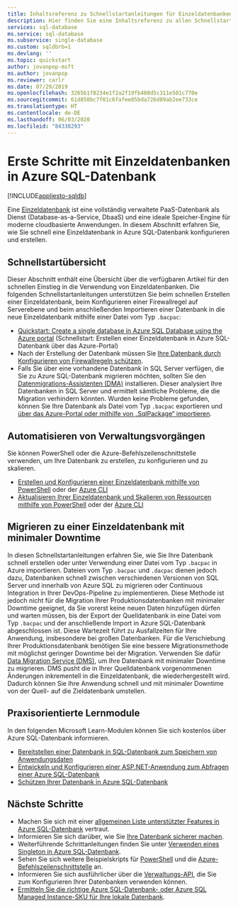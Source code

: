```yaml
---
title: Inhaltsreferenz zu Schnellstartanleitungen für Einzeldatenbanken
description: Hier finden Sie eine Inhaltsreferenz zu allen Schnellstartanleitungen, die Ihnen einen schnellen Einstieg in die Verwendung von Einzeldatenbanken in Azure SQL-Datenbank ermöglichen.
services: sql-database
ms.service: sql-database
ms.subservice: single-database
ms.custom: sqldbrb=1
ms.devlang: ''
ms.topic: quickstart
author: jovanpop-msft
ms.author: jovanpop
ms.reviewer: carlr
ms.date: 07/29/2019
ms.openlocfilehash: 3265b1f8234e1f2a2f19fb488d5c311e501c770e
ms.sourcegitcommit: 61d850bc7f01c6fafee85bda726d89ab2ee733ce
ms.translationtype: HT
ms.contentlocale: de-DE
ms.lasthandoff: 06/03/2020
ms.locfileid: "84338293"
---
```

# <a name="getting-started-with-single-databases-in-azure-sql-database"></a>Erste Schritte mit Einzeldatenbanken in Azure SQL-Datenbank
[!INCLUDE[appliesto-sqldb](../includes/appliesto-sqldb.md)]

Eine [Einzeldatenbank](../index.yml) ist eine vollständig verwaltete PaaS-Datenbank als Dienst (Database-as-a-Service, DbaaS) und eine ideale Speicher-Engine für moderne cloudbasierte Anwendungen. In diesem Abschnitt erfahren Sie, wie Sie schnell eine Einzeldatenbank in Azure SQL-Datenbank konfigurieren und erstellen.

## <a name="quickstart-overview"></a>Schnellstartübersicht

Dieser Abschnitt enthält eine Übersicht über die verfügbaren Artikel für den schnellen Einstieg in die Verwendung von Einzeldatenbanken. Die folgenden Schnellstartanleitungen unterstützen Sie beim schnellen Erstellen einer Einzeldatenbank, beim Konfigurieren einer Firewallregel auf Serverebene und beim anschließenden Importieren einer Datenbank in die neue Einzeldatenbank mithilfe einer Datei vom Typ `.bacpac`:

- [Quickstart: Create a single database in Azure SQL Database using the Azure portal](single-database-create-quickstart.md) (Schnellstart: Erstellen einer Einzeldatenbank in Azure SQL-Datenbank über das Azure-Portal)
- Nach der Erstellung der Datenbank müssen Sie [Ihre Datenbank durch Konfigurieren von Firewallregeln schützen](firewall-create-server-level-portal-quickstart.md).
- Falls Sie über eine vorhandene Datenbank in SQL Server verfügen, die Sie zu Azure SQL-Datenbank migrieren möchten, sollten Sie den [Datenmigrations-Assistenten (DMA)](https://www.microsoft.com/download/details.aspx?id=53595) installieren. Dieser analysiert Ihre Datenbanken in SQL Server und ermittelt sämtliche Probleme, die die Migration verhindern könnten. Wurden keine Probleme gefunden, können Sie Ihre Datenbank als Datei vom Typ `.bacpac` exportieren und [über das Azure-Portal oder mithilfe von „SqlPackage“ importieren](database-import.md).


## <a name="automating-management-operations"></a>Automatisieren von Verwaltungsvorgängen

Sie können PowerShell oder die Azure-Befehlszeilenschnittstelle verwenden, um Ihre Datenbank zu erstellen, zu konfigurieren und zu skalieren.

- [Erstellen und Konfigurieren einer Einzeldatenbank mithilfe von PowerShell](scripts/create-and-configure-database-powershell.md) oder der [Azure CLI](scripts/create-and-configure-database-cli.md)
- [Aktualisieren Ihrer Einzeldatenbank und Skalieren von Ressourcen mithilfe von PowerShell](scripts/monitor-and-scale-database-powershell.md) oder der [Azure CLI](scripts/monitor-and-scale-database-cli.md)

## <a name="migrating-to-a-single-database-with-minimal-downtime"></a>Migrieren zu einer Einzeldatenbank mit minimaler Downtime

In diesen Schnellstartanleitungen erfahren Sie, wie Sie Ihre Datenbank schnell erstellen oder unter Verwendung einer Datei vom Typ `.bacpac` in Azure importieren. Dateien vom Typ `.bacpac` und `.dacpac` dienen jedoch dazu, Datenbanken schnell zwischen verschiedenen Versionen von SQL Server und innerhalb von Azure SQL zu migrieren oder Continuous Integration in Ihrer DevOps-Pipeline zu implementieren. Diese Methode ist jedoch nicht für die Migration Ihrer Produktionsdatenbanken mit minimaler Downtime geeignet, da Sie vorerst keine neuen Daten hinzufügen dürfen und warten müssen, bis der Export der Quelldatenbank in eine Datei vom Typ `.bacpac` und der anschließende Import in Azure SQL-Datenbank abgeschlossen ist. Diese Wartezeit führt zu Ausfallzeiten für Ihre Anwendung, insbesondere bei großen Datenbanken. Für die Verschiebung Ihrer Produktionsdatenbank benötigen Sie eine bessere Migrationsmethode mit möglichst geringer Downtime bei der Migration. Verwenden Sie dafür [Data Migration Service (DMS)](https://docs.microsoft.com/azure/dms/tutorial-sql-server-to-azure-sql?toc=/azure/sql-database/toc.json), um Ihre Datenbank mit minimaler Downtime zu migrieren. DMS pusht die in Ihrer Quelldatenbank vorgenommenen Änderungen inkrementell in die Einzeldatenbank, die wiederhergestellt wird. Dadurch können Sie Ihre Anwendung schnell und mit minimaler Downtime von der Quell- auf die Zieldatenbank umstellen.

## <a name="hands-on-learning-modules"></a>Praxisorientierte Lernmodule

In den folgenden Microsoft Learn-Modulen können Sie sich kostenlos über Azure SQL-Datenbank informieren.

- [Bereitstellen einer Datenbank in SQL-Datenbank zum Speichern von Anwendungsdaten](https://docs.microsoft.com/learn/modules/provision-azure-sql-db/)
- [Entwickeln und Konfigurieren einer ASP.NET-Anwendung zum Abfragen einer Azure SQL-Datenbank](https://docs.microsoft.com/learn/modules/develop-app-that-queries-azure-sql/)
- [Schützen Ihrer Datenbank in Azure SQL-Datenbank](https://docs.microsoft.com/learn/modules/secure-your-azure-sql-database/)

## <a name="next-steps"></a>Nächste Schritte

- Machen Sie sich mit einer [allgemeinen Liste unterstützter Features in Azure SQL-Datenbank](features-comparison.md) vertraut.
- Informieren Sie sich darüber, wie Sie [Ihre Datenbank sicherer machen](secure-database-tutorial.md).
- Weiterführende Schrittanleitungen finden Sie unter [Verwenden eines Singleton in Azure SQL-Datenbank](how-to-content-reference-guide.md).
- Sehen Sie sich weitere Beispielskripts für [PowerShell](powershell-script-content-guide.md) und die [Azure-Befehlszeilenschnittstelle](az-cli-script-samples-content-guide.md) an.
- Informieren Sie sich ausführlicher über die [Verwaltungs-API](single-database-manage.md), die Sie zum Konfigurieren Ihrer Datenbanken verwenden können.
- [Ermitteln Sie die richtige Azure SQL-Datenbank- oder Azure SQL Managed Instance-SKU für Ihre lokale Datenbank](/sql/dma/dma-sku-recommend-sql-db/).
